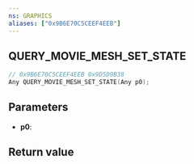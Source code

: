```yaml
---
ns: GRAPHICS
aliases: ["0x9B6E70C5CEEF4EEB"]
---
```

## QUERY_MOVIE_MESH_SET_STATE

```c
// 0x9B6E70C5CEEF4EEB 0x9D5D9B38
Any QUERY_MOVIE_MESH_SET_STATE(Any p0);
```

## Parameters
* **p0**: 

## Return value
